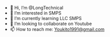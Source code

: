 - 👋 Hi, I’m @LongTechnical
- 👀 I’m interested in SMPS
- 🌱 I’m currently learning LLC SMPS
- 💞️ I’m looking to collaborate on Youtube
- 📫 How to reach me: Youkito1991@gmail.com

<!---
LongTechnical/LongTechnical is a ✨ special ✨ repository because its `README.md` (this file) appears on your GitHub profile.
You can click the Preview link to take a look at your changes.
--->
